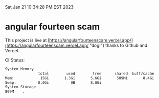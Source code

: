 Sat Jan 21 10:34:28 PM EST 2023

# angular fourteen scam


This project is live at [https://angularfourteenscam.vercel.app/](https://angularfourteenscam.vercel.app/ "dog!") thanks to Github and Vercel.

CI Status: 

```bash
System Memory
               total        used        free      shared  buff/cache   available
Mem:            15Gi       1.3Gi       5.6Gi       509Mi       8.4Gi        13Gi
Swap:          8.0Gi          0B       8.0Gi
System Storage
809M	.
```

